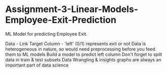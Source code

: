 # Assignment-3-Linear-Models-Employee-Exit-Prediction
ML Model for predicting Employee Exit.

Data - Link
Target Column - 'left' (0/1) represents exit or not
Data is heterogeneous in nature, so would need preprocessing before you feed them to ML models
Build a model to predict left column
Don't forget to spilt data in train & test subsets
Data Wrangling & insights graphs are always an important part of data science